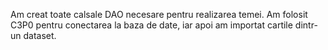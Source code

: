 Am creat toate calsale DAO necesare pentru realizarea temei. Am folosit C3P0 pentru conectarea la baza de date, iar apoi am importat cartile dintr-un dataset.
